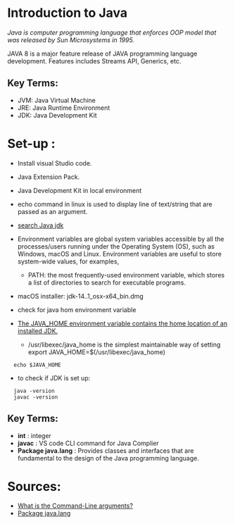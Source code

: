 # Introduction to Java

  _Java is computer programming language that enforces OOP model that was released by Sun Microsystems in 1995._

  JAVA 8 is a major feature release of JAVA programming language development. Features includes Streams API, Generics, etc. 
  
## Key Terms:
  - JVM: Java Virtual Machine
  - JRE: Java Runtime Environment
  - JDK: Java Development Kit


# Set-up :
  - Install visual Studio code. 
  - Java Extension Pack.
  - Java Development Kit in local environment
  - echo command in  linux is used to display line of text/string that are passed as an argument. 
  - [search Java jdk](https://www.oracle.com/java/technologies/javase-jdk14-downloads.html)

  - Environment variables are global system variables accessible by all the processes/users running under the Operating System (OS), such as Windows, macOS and Linux. Environment variables are useful to store system-wide values, for examples,
    - PATH: the most frequently-used environment variable, which stores a list of directories to search for executable programs.
  - macOS installer: 
    jdk-14..1_osx-x64_bin.dmg
  - check for java hom environment variable
  - [The JAVA_HOME environment variable contains the home location of an installed JDK.](https://medium.com/notes-for-geeks/java-home-and-java-home-on-macos-f246cab643bd)
    - /usr/libexec/java_home is the simplest maintainable way of setting
  export JAVA_HOME=$(/usr/libexec/java_home) 
  ```
    echo $JAVA_HOME
  ```
  - to check if JDK is set up: 

  ```
    java -version
    javac -version
  ```



## Key Terms: 
  - **int** : integer
  - **javac** : VS code CLI command for Java Complier
  - **Package java.lang** : Provides classes and interfaces that are fundamental to the design of the Java programming language.






# Sources:

- [What is the Command-Line arguments?](https://docs.oracle.com/javase/tutorial/essential/environment/cmdLineArgs.html) 
- [Package java.lang](https://docs.oracle.com/javase/7/docs/api/java/lang/package-summary.html)
